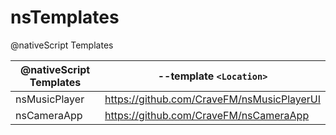 # nsTemplates
@nativeScript Templates


| @nativeScript Templates | --template `<Location>` |
|-------------------------|-----------------------------------------------|
| nsMusicPlayer           | https://github.com/CraveFM/nsMusicPlayerUI   |
| nsCameraApp             | https://github.com/CraveFM/nsCameraApp |
